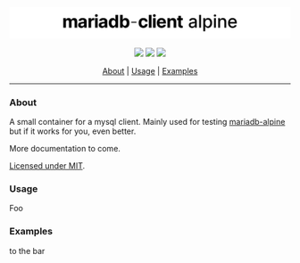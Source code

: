 [![mariadb-client-alpine](site/img/mariadb-client-alpine.png)](https://github.com/jbergstroem/mariadb-client-alpine)

<p align="center">
  <img src="https://img.shields.io/docker/v/jbergstroem/mariadb-client-alpine?color=999">
  <img src="https://img.shields.io/docker/image-size/jbergstroem/mariadb-client-alpine?color=999">
  <img src="https://img.shields.io/docker/pulls/jbergstroem/mariadb-client-alpine?color=999">
</p>
<p align="center">
  <a href="#about">About</a> | 
  <a href="#usage">Usage</a> |
  <a href="#examples">Examples</a>
</p>

---

### About

A small container for a mysql client. Mainly used for testing [mariadb-alpine](https://github.com/jbergstroem/mariadb-alpine) but if it works for you, even better.

More documentation to come.

[Licensed under MIT](LICENSE).

### Usage

Foo

### Examples

to the bar

